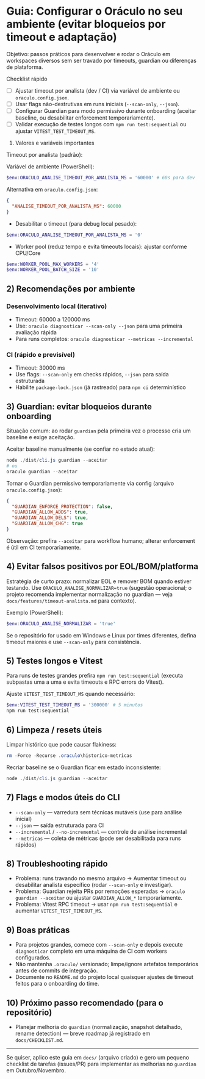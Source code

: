 # Guia: Configurar o Oráculo no seu ambiente (evitar bloqueios por timeout e adaptação)

Objetivo: passos práticos para desenvolver e rodar o Oráculo em workspaces diversos sem ser travado por timeouts, guardian ou diferenças de plataforma.

Checklist rápido

- [ ] Ajustar timeout por analista (dev / CI) via variável de ambiente ou `oraculo.config.json`.
- [ ] Usar flags não-destrutivas em runs iniciais (`--scan-only`, `--json`).
- [ ] Configurar Guardian para modo permissivo durante onboarding (aceitar baseline, ou desabilitar enforcement temporariamente).
- [ ] Validar execução de testes longos com `npm run test:sequential` ou ajustar `VITEST_TEST_TIMEOUT_MS`.

1. Valores e variáveis importantes

Timeout por analista (padrão):

Variável de ambiente (PowerShell):

```powershell
$env:ORACULO_ANALISE_TIMEOUT_POR_ANALISTA_MS = '60000' # 60s para dev
```

Alternativa em `oraculo.config.json`:

```json
{
  "ANALISE_TIMEOUT_POR_ANALISTA_MS": 60000
}
```

- Desabilitar o timeout (para debug local pesado):

```powershell
$env:ORACULO_ANALISE_TIMEOUT_POR_ANALISTA_MS = '0'
```

- Worker pool (reduz tempo e evita timeouts locais): ajustar conforme CPU/Core

```powershell
$env:WORKER_POOL_MAX_WORKERS = '4'
$env:WORKER_POOL_BATCH_SIZE = '10'
```

## 2) Recomendações por ambiente

### Desenvolvimento local (iterativo)

- Timeout: 60000 a 120000 ms
- Use: `oraculo diagnosticar --scan-only --json` para uma primeira avaliação rápida
- Para runs completos: `oraculo diagnosticar --metricas --incremental`

### CI (rápido e previsível)

- Timeout: 30000 ms
- Use flags: `--scan-only` em checks rápidos, `--json` para saída estruturada
- Habilite `package-lock.json` (já rastreado) para `npm ci` determinístico

## 3) Guardian: evitar bloqueios durante onboarding

Situação comum: ao rodar `guardian` pela primeira vez o processo cria um baseline e exige aceitação.

Aceitar baseline manualmente (se confiar no estado atual):

```powershell
node ./dist/cli.js guardian --aceitar
# ou
oraculo guardian --aceitar
```

Tornar o Guardian permissivo temporariamente via config (arquivo `oraculo.config.json`):

```json
{
  "GUARDIAN_ENFORCE_PROTECTION": false,
  "GUARDIAN_ALLOW_ADDS": true,
  "GUARDIAN_ALLOW_DELS": true,
  "GUARDIAN_ALLOW_CHG": true
}
```

Observação: prefira `--aceitar` para workflow humano; alterar enforcement é útil em CI temporariamente.

## 4) Evitar falsos positivos por EOL/BOM/platforma

Estratégia de curto prazo: normalizar EOL e remover BOM quando estiver testando. Use `ORACULO_ANALISE_NORMALIZAR=true` (sugestão operacional; o projeto recomenda implementar normalização no guardian — veja `docs/features/timeout-analista.md` para contexto).

Exemplo (PowerShell):

```powershell
$env:ORACULO_ANALISE_NORMALIZAR = 'true'
```

Se o repositório for usado em Windows e Linux por times diferentes, defina timeout maiores e use `--scan-only` para consistência.

## 5) Testes longos e Vitest

Para runs de testes grandes prefira `npm run test:sequential` (executa subpastas uma a uma e evita timeouts e RPC errors do Vitest).

Ajuste `VITEST_TEST_TIMEOUT_MS` quando necessário:

```powershell
$env:VITEST_TEST_TIMEOUT_MS = '300000' # 5 minutos
npm run test:sequential
```

## 6) Limpeza / resets úteis

Limpar histórico que pode causar flakiness:

```powershell
rm -Force -Recurse .oraculo\historico-metricas
```

Recriar baseline se o Guardian ficar em estado inconsistente:

```powershell
node ./dist/cli.js guardian --aceitar
```

## 7) Flags e modos úteis do CLI

- `--scan-only` — varredura sem técnicas mutáveis (use para análise inicial)
- `--json` — saída estruturada para CI
- `--incremental` / `--no-incremental` — controle de análise incremental
- `--metricas` — coleta de métricas (pode ser desabilitada para runs rápidos)

## 8) Troubleshooting rápido

- Problema: runs travando no mesmo arquivo → Aumentar timeout ou desabilitar analista específico (rodar `--scan-only` e investigar).
- Problema: Guardian rejeita PRs por remoções esperadas → `oraculo guardian --aceitar` ou ajustar `GUARDIAN_ALLOW_*` temporariamente.
- Problema: Vitest RPC timeout → usar `npm run test:sequential` e aumentar `VITEST_TEST_TIMEOUT_MS`.

## 9) Boas práticas

- Para projetos grandes, comece com `--scan-only` e depois execute `diagnosticar` completo em uma máquina de CI com workers configurados.
- Não mantenha `.oraculo/` versionado; limpe/ignore artefatos temporários antes de commits de integração.
- Documente no `README.md` do projeto local quaisquer ajustes de timeout feitos para o onboarding do time.

## 10) Próximo passo recomendado (para o repositório)

- Planejar melhoria do `guardian` (normalização, snapshot detalhado, rename detection) — breve roadmap já registrado em `docs/CHECKLIST.md`.

---

Se quiser, aplico este guia em `docs/` (arquivo criado) e gero um pequeno checklist de tarefas (issues/PR) para implementar as melhorias no `guardian` em Outubro/Novembro.
